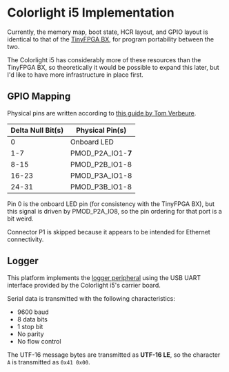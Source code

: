 # Colorlight i5 Implementation

Currently, the memory map, boot state, HCR layout, and GPIO layout is identical to that of the
[TinyFPGA BX](tinyfpga_bx.md), for program portability between the two.

The Colorlight i5 has considerably more of these resources than the TinyFPGA BX, so theoretically
it would be possible to expand this later, but I'd like to have more infrastructure in place first.

## GPIO Mapping

Physical pins are written according to
[this guide by Tom Verbeure](https://tomverbeure.github.io/2021/01/30/Colorlight-i5-Extension-Board-Pin-Mapping.html).

| Delta Null Bit(s) | Physical Pin(s)    |
|-------------------|--------------------|
| 0                 | Onboard LED        |
| 1-7               | PMOD_P2A_IO1-**7** |
| 8-15              | PMOD_P2B_IO1-8     |
| 16-23             | PMOD_P3A_IO1-8     |
| 24-31             | PMOD_P3B_IO1-8     |

Pin 0 is the onboard LED pin (for consistency with the TinyFPGA BX), but this signal is driven by 
PMOD_P2A_IO8, so the pin ordering for that port is a bit weird.

Connector P1 is skipped because it appears to be intended for Ethernet connectivity.

## Logger

This platform implements the [logger peripheral](../peripherals/logger.md) using the USB UART
interface provided by the Colorlight i5's carrier board.

Serial data is transmitted with the following characteristics:

- 9600 baud
- 8 data bits
- 1 stop bit
- No parity
- No flow control

The UTF-16 message bytes are transmitted as **UTF-16 LE**, so the character `A` is transmitted as
`0x41 0x00`.
